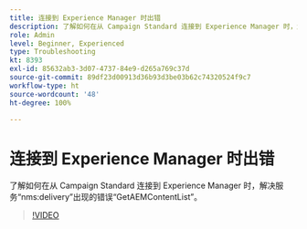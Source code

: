 ```yaml
---
title: 连接到 Experience Manager 时出错
description: 了解如何在从 Campaign Standard 连接到 Experience Manager 时，解决服务“nms:delivery”出现的错误“GetAEMContentList”。
role: Admin
level: Beginner, Experienced
type: Troubleshooting
kt: 8393
exl-id: 85632ab3-3d07-4737-84e9-d265a769c37d
source-git-commit: 89df23d00913d36b93d3be03b62c74320524f9c7
workflow-type: ht
source-wordcount: '48'
ht-degree: 100%

---
```


# 连接到 Experience Manager 时出错

了解如何在从 Campaign Standard 连接到 Experience Manager 时，解决服务“nms:delivery”出现的错误“GetAEMContentList”。

>[!VIDEO](https://video.tv.adobe.com/v/335897?quality=12&learn=on)
